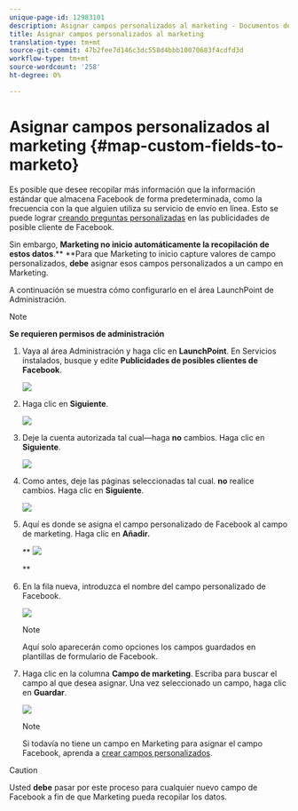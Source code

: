 ```yaml
---
unique-page-id: 12983101
description: Asignar campos personalizados al marketing - Documentos de marketing - Documentación del producto
title: Asignar campos personalizados al marketing
translation-type: tm+mt
source-git-commit: 47b2fee7d146c3dc558d4bbb10070683f4cdfd3d
workflow-type: tm+mt
source-wordcount: '258'
ht-degree: 0%

---
```



# Asignar campos personalizados al marketing {#map-custom-fields-to-marketo}

Es posible que desee recopilar más información que la información estándar que almacena Facebook de forma predeterminada, como la frecuencia con la que alguien utiliza su servicio de envío en línea. Esto se puede lograr [creando preguntas personalizadas](https://www.facebook.com/business/help/774623835981457?helpref=uf_permalink) en las publicidades de posible cliente de Facebook.

Sin embargo, **Marketing no inicio automáticamente la recopilación de estos datos**.** **Para que Marketing to inicio capture valores de campo personalizados, **debe** asignar esos campos personalizados a un campo en Marketing.

A continuación se muestra cómo configurarlo en el área LaunchPoint de Administración.

>[!NOTE]
>
>**Se requieren permisos de administración**

1. Vaya al área Administración y haga clic en **LaunchPoint**. En Servicios instalados, busque y edite **Publicidades de posibles clientes de Facebook**.

   ![](assets/image2017-10-24-9-3a32-3a16.png)

1. Haga clic en **Siguiente**.

   ![](assets/image2017-10-24-14-3a55-3a13.png)

1. Deje la cuenta autorizada tal cual—haga **no** cambios. Haga clic en **Siguiente**.

   ![](assets/image2017-10-24-14-3a56-3a48.png)

1. Como antes, deje las páginas seleccionadas tal cual. **no** realice cambios. Haga clic en **Siguiente**.

   ![](assets/image2017-10-24-15-3a0-3a54.png)

1. Aquí es donde se asigna el campo personalizado de Facebook al campo de marketing. Haga clic en **Añadir.**

   ** ![](assets/image2017-10-24-9-3a33-3a49.png)

   **

1. En la fila nueva, introduzca el nombre del campo personalizado de Facebook.

   ![](assets/image2017-10-24-9-3a37-3a3.png)

   >[!NOTE]
   >
   >Aquí solo aparecerán como opciones los campos guardados en plantillas de formulario de Facebook.

1. Haga clic en la columna **Campo de marketing**. Escriba para buscar el campo al que desea asignar. Una vez seleccionado un campo, haga clic en **Guardar**.

   ![](assets/image2017-10-24-11-3a16-3a42.png)

   >[!NOTE]
   >
   >Si todavía no tiene un campo en Marketing para asignar el campo Facebook, aprenda a [crear campos personalizados](../../../../product-docs/administration/field-management/create-a-custom-field-in-marketo.md).

>[!CAUTION]
>
>Usted **debe** pasar por este proceso para cualquier nuevo campo de Facebook a fin de que Marketing pueda recopilar los datos.

